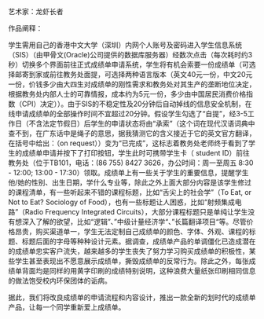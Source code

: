 艺术家：龙虾长者

作品阐释：

学生需用自己的香港中文大学（深圳）内网个人账号及密码进入学生信息系统（SIS）（由甲骨文(Oracle)公司提供的数据库服务器）经数次点击（每次耗时约3秒）切换多个界面前往正式成绩单申请系统，学生将有机会索要一份成绩单（可选择邮寄到家或前往教务处面提，可选择两种语言版本（英文40元一份，中文20元一份，价钱多少由大四生对成绩单的刚性需求和教务处对其生产的垄断地位决定，根据教务处内部人士的可靠情报，成本约为5元一份，多少由中国居民消费价格指数（CPI）决定））。由于SIS的不稳定性及20分钟后自动掉线的信息安全机制，在线申请成绩单的全部操作时间不宜超过20分钟。假设学生勾选了“自提”，经3-5工作日（不含法定节假日）后学生的申请状态将由“承索”（这个词在现代汉语词典中查不到，在广东话中是绳子的意思，据我猜测它的含义接近于它的英文官方翻译，在括号中给出：（on request））变为“已完成”，这标志着教务处老师终于看到了学生的成绩单申请并按下了打印按钮，学生此时可携带学生卡（ student ID）前往教务处（位于TB101，电话：(86 755) 8427 3626，办公时间：周一至周五 8:30 - 12:00; 13:00 - 17:30）领取。成绩单上有一些关于学生的重要信息，提醒学生他/她的性别、出生日期，学什么专业等，除此之外上面大部分内容是该学生修过的课程清单，有一些听起来不错的课程标题，比如“舌尖上的社会学”（To Eat, or Not to Eat? Sociology of Food），也有一些标题让人困惑，比如“射频集成电路”（Radio Frequency Integrated Circuits），大部分课程标题只是单纯让学生没有想深入了解的欲望，比如“逻辑”、”中级计量经济学“、”长篇翻译项目“等。尽管价格昂贵，购买渠道单一，学生无法定制自己成绩单的颜色、字体、外观、课程的标题、标题后面的字母等种种设计元素。据调查，成绩单产品的单调僵化已造成潜在的成绩单忠实客户流失，越来越多的学生丧失了努力学习购买成绩单的积极性，某些学生甚至表现出不愿意展示成绩单，撕毁成绩单的反常行为。除此之外，每张成绩单背面均是同样的用黄字印刷的成绩特别说明，这种浪费大量纸张印刷相同信息的做法饱受校内环保团体的诟病。

据此，我们将改良成绩单的申请流程和内容设计，推出一款全新的划时代的成绩单产品，让每一个同学重新爱上成绩单。
